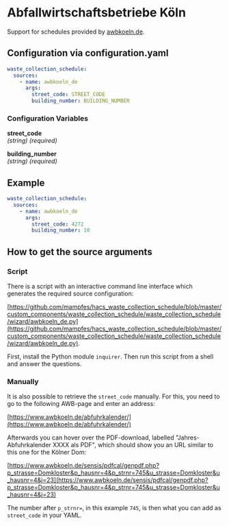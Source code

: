 # Abfallwirtschaftsbetriebe Köln

Support for schedules provided by [awbkoeln.de](https://www.awbkoeln.de/).

## Configuration via configuration.yaml

```yaml
waste_collection_schedule:
  sources:
    - name: awbkoeln_de
      args:
        street_code: STREET_CODE
        building_number: BUILDING_NUMBER
```

### Configuration Variables

**street_code**<br>
*(string) (required)*

**building_number**<br>
*(string) (required)*

## Example

```yaml
waste_collection_schedule:
  sources:
    - name: awbkoeln_de
      args:
        street_code: 4272
        building_number: 10
```

## How to get the source arguments

### Script

There is a script with an interactive command line interface which generates the required source configuration:

[https://github.com/mampfes/hacs_waste_collection_schedule/blob/master/custom_components/waste_collection_schedule/waste_collection_schedule/wizard/awbkoeln_de.py](https://github.com/mampfes/hacs_waste_collection_schedule/blob/master/custom_components/waste_collection_schedule/waste_collection_schedule/wizard/awbkoeln_de.py).

First, install the Python module `inquirer`. Then run this script from a shell and answer the questions.

### Manually

It is also possible to retrieve the `street_code` manually. For this, you need to go to the following AWB-page and enter an address:

[https://www.awbkoeln.de/abfuhrkalender/](https://www.awbkoeln.de/abfuhrkalender/)

Afterwards you can hover over the PDF-download, labelled "Jahres-Abfuhrkalender XXXX als PDF", which should show you an URL similar to this one for the Kölner Dom:

[https://www.awbkoeln.de/sensis/pdfcal/genpdf.php?p_strasse=Domkloster&p_hausnr=4&p_strnr=745&u_strasse=Domkloster&u_hausnr=4&j=23](https://www.awbkoeln.de/sensis/pdfcal/genpdf.php?p_strasse=Domkloster&p_hausnr=4&p_strnr=745&u_strasse=Domkloster&u_hausnr=4&j=23)

The number after `p_strnr=`, in this example `745`, is then what you can add as `street_code` in your YAML.
